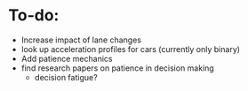 # To-do:
* Increase impact of lane changes
* look up acceleration profiles for cars (currently only binary)
* Add patience mechanics
* find research papers on patience in decision making
    * decision fatigue?
